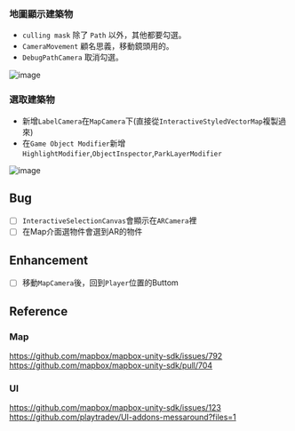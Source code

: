 ### 地圖顯示建築物
* `culling mask` 除了 `Path` 以外，其他都要勾選。
* `CameraMovement` 顧名思義，移動鏡頭用的。
* `DebugPathCamera` 取消勾選。

![image](https://user-images.githubusercontent.com/38349902/40708021-e4e2a638-6424-11e8-8335-f5da65bd6fe5.png)

### 選取建築物
* 新增`LabelCamera`在`MapCamera`下(直接從`InteractiveStyledVectorMap`複製過來)
* 在`Game Object Modifier`新增`HighlightModifier`,`ObjectInspector`,`ParkLayerModifier`

![image](https://user-images.githubusercontent.com/38349902/40709596-204ef448-6429-11e8-9c68-51bd2298b49c.png)

## Bug
- [ ] `InteractiveSelectionCanvas`會顯示在`ARCamera`裡
- [ ] 在Map介面選物件會選到AR的物件

## Enhancement
- [ ] 移動`MapCamera`後，回到`Player`位置的Buttom

## Reference
### Map
https://github.com/mapbox/mapbox-unity-sdk/issues/792      
https://github.com/mapbox/mapbox-unity-sdk/pull/704  
### UI  
https://github.com/mapbox/mapbox-unity-sdk/issues/123  
https://github.com/playtradev/UI-addons-messaround?files=1
                
                  



